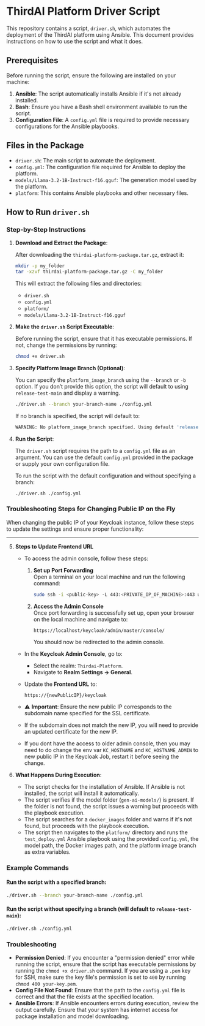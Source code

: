 # ThirdAI Platform Driver Script

This repository contains a script, `driver.sh`, which automates the deployment of the ThirdAI platform using Ansible. This document provides instructions on how to use the script and what it does.

## Prerequisites

Before running the script, ensure the following are installed on your machine:

1. **Ansible**: The script automatically installs Ansible if it's not already installed.
2. **Bash**: Ensure you have a Bash shell environment available to run the script.
3. **Configuration File**: A `config.yml` file is required to provide necessary configurations for the Ansible playbooks.

## Files in the Package

- `driver.sh`: The main script to automate the deployment.
- `config.yml`: The configuration file required for Ansible to deploy the platform.
- `models/Llama-3.2-1B-Instruct-f16.gguf`: The generation model used by the platform.
- `platform`: This contains Ansible playbooks and other necessary files.

## How to Run `driver.sh`

### Step-by-Step Instructions

1. **Download and Extract the Package**:
   
   After downloading the `thirdai-platform-package.tar.gz`, extract it:

   ```bash
   mkdir -p my_folder
   tar -xzvf thirdai-platform-package.tar.gz -C my_folder
   ```

   This will extract the following files and directories:
   - `driver.sh`
   - `config.yml`
   - `platform/`
   - `models/Llama-3.2-1B-Instruct-f16.gguf`

2. **Make the `driver.sh` Script Executable**:
   
   Before running the script, ensure that it has executable permissions. If not, change the permissions by running:

   ```bash
   chmod +x driver.sh
   ```

3. **Specify Platform Image Branch (Optional)**:
   
   You can specify the `platform_image_branch` using the `--branch` or `-b` option. If you don’t provide this option, the script will default to using `release-test-main` and display a warning.

   ```bash
   ./driver.sh --branch your-branch-name ./config.yml
   ```

   If no branch is specified, the script will default to:

   ```bash
   WARNING: No platform_image_branch specified. Using default 'release-test-main'.
   ```

4. **Run the Script**:
   
   The `driver.sh` script requires the path to a `config.yml` file as an argument. You can use the default `config.yml` provided in the package or supply your own configuration file.

   To run the script with the default configuration and without specifying a branch:

   ```bash
   ./driver.sh ./config.yml
   ```
### Troubleshooting Steps for Changing Public IP on the Fly

When changing the public IP of your Keycloak instance, follow these steps to update the settings and ensure proper functionality:

---

5. **Steps to Update Frontend URL**

   - To access the admin console, follow these steps:

      1. **Set up Port Forwarding**  
         Open a terminal on your local machine and run the following command:  
         ```bash
         sudo ssh -i <public-key> -L 443:<PRIVATE_IP_OF_MACHINE>:443 ubuntu@<NEW_PUBLIC_IP>
         ```  

      2. **Access the Admin Console**  
         Once port forwarding is successfully set up, open your browser on the local machine and navigate to:  
         ```  
         https://localhost/keycloak/admin/master/console/  
         ```  

         You should now be redirected to the admin console.

   - In the **Keycloak Admin Console**, go to:
      - Select the realm: `Thirdai-Platform`.
      - Navigate to **Realm Settings → General**.

   - Update the **Frontend URL** to:
     ```
     https://{newPublicIP}/keycloak
     ```
   - ⚠️ **Important**: Ensure the new public IP corresponds to the subdomain name specified for the SSL certificate.
   - If the subdomain does not match the new IP, you will need to provide an updated certificate for the new IP.
   - If you dont have the access to older admin console, then you may need to do change the env var `KC_HOSTNAME` and `KC_HOSTNAME_ADMIN` to new public IP in the Keycloak Job, restart it before seeing the change. 


6. **What Happens During Execution**:
   
   - The script checks for the installation of Ansible. If Ansible is not installed, the script will install it automatically.
   - The script verifies if the model folder (`gen-ai-models/`) is present. If the folder is not found, the script issues a warning but proceeds with the playbook execution.
   - The script searches for a `docker_images` folder and warns if it's not found, but proceeds with the playbook execution.
   - The script then navigates to the `platform/` directory and runs the `test_deploy.yml` Ansible playbook using the provided `config.yml`, the model path, the Docker images path, and the platform image branch as extra variables.

### Example Commands

#### Run the script with a specified branch:
```bash
./driver.sh --branch your-branch-name ./config.yml
```

#### Run the script without specifying a branch (will default to `release-test-main`):
```bash
./driver.sh ./config.yml
```

### Troubleshooting

- **Permission Denied**: If you encounter a "permission denied" error while running the script, ensure that the script has executable permissions by running the `chmod +x driver.sh` command. If you are using a `.pem` key for SSH, make sure the key file's permission is set to `400` by running `chmod 400 your-key.pem`.
- **Config File Not Found**: Ensure that the path to the `config.yml` file is correct and that the file exists at the specified location.
- **Ansible Errors**: If Ansible encounters errors during execution, review the output carefully. Ensure that your system has internet access for package installation and model downloading.